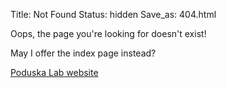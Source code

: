 Title: Not Found
Status: hidden
Save_as: 404.html


Oops, the page you're looking for doesn't exist! 

May I offer the index page instead?

[Poduska Lab website](https://kpoduska.github.io/PoduskaLab/index.html)

